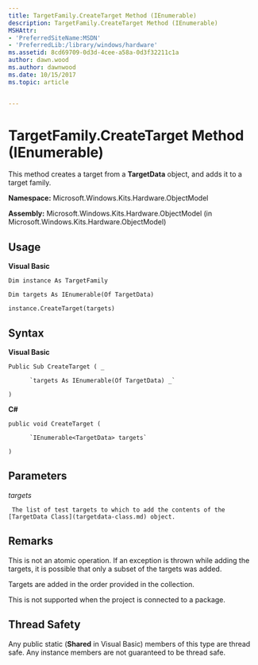 ```yaml
---
title: TargetFamily.CreateTarget Method (IEnumerable)
description: TargetFamily.CreateTarget Method (IEnumerable)
MSHAttr:
- 'PreferredSiteName:MSDN'
- 'PreferredLib:/library/windows/hardware'
ms.assetid: 8cd69709-0d3d-4cee-a58a-0d3f32211c1a
author: dawn.wood
ms.author: dawnwood
ms.date: 10/15/2017
ms.topic: article


---
```


# TargetFamily.CreateTarget Method (IEnumerable)


This method creates a target from a **TargetData** object, and adds it to a target family.

**Namespace:** Microsoft.Windows.Kits.Hardware.ObjectModel

**Assembly:** Microsoft.Windows.Kits.Hardware.ObjectModel (in Microsoft.Windows.Kits.Hardware.ObjectModel)

## <span id="Usage"></span><span id="usage"></span><span id="USAGE"></span>Usage


**Visual Basic**

`Dim instance As TargetFamily`

`Dim targets As IEnumerable(Of TargetData)`

`instance.CreateTarget(targets)`

## <span id="Syntax"></span><span id="syntax"></span><span id="SYNTAX"></span>Syntax


**Visual Basic**

`Public Sub CreateTarget ( _`

          `targets As IEnumerable(Of TargetData) _`

`) `

**C#**

`public void CreateTarget (`

          `IEnumerable<TargetData> targets`

`)`

## <span id="Parameters"></span><span id="parameters"></span><span id="PARAMETERS"></span>Parameters


*targets*

     The list of test targets to which to add the contents of the [TargetData Class](targetdata-class.md) object.

## <span id="Remarks"></span><span id="remarks"></span><span id="REMARKS"></span>Remarks


This is not an atomic operation. If an exception is thrown while adding the targets, it is possible that only a subset of the targets was added.

Targets are added in the order provided in the collection.

This is not supported when the project is connected to a package.

## <span id="Thread_Safety"></span><span id="thread_safety"></span><span id="THREAD_SAFETY"></span>Thread Safety


Any public static (**Shared** in Visual Basic) members of this type are thread safe. Any instance members are not guaranteed to be thread safe.

 

 






